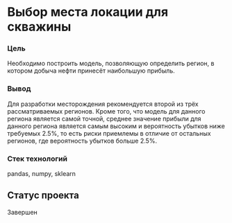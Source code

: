 # Выбор места локации для скважины
### Цель
Необходимо построить модель, позволяющую определить регион, в котором добыча нефти принесёт наибольшую прибыль.
### Вывод
Для разработки месторождения рекомендуется второй из трёх рассматриваемых регионов. Кроме того, что модель для данного региона является самой точной, среднее значение прибыли для данного региона является самым высоким и вероятность убытков ниже требуемых 2.5%, то есть риски приемлемы в отличие от остальных регионов, где вероятность убытков больше 2.5%.
### Стек технологий
pandas, numpy, sklearn
## Статус проекта
Завершен
